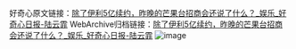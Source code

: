 好奇心原文链接：[除了伊利5亿续约，昨晚的芒果台招商会还说了什么？_娱乐_好奇心日报-陆云霏](https://www.qdaily.com/articles/3162.html)
WebArchive归档链接：[除了伊利5亿续约，昨晚的芒果台招商会还说了什么？_娱乐_好奇心日报-陆云霏](http://web.archive.org/web/20190623151617/https://www.qdaily.com/articles/3162.html)
![image](http://ww3.sinaimg.cn/large/007d5XDply1g3v6qzv0soj30u030ie81)